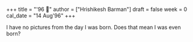 +++
title = "'96 🍼"
author = ["Hrishikesh Barman"]
draft = false
week = 0
cal_date = "14 Aug'96"
+++

I have no pictures from the day I was born. Does that mean I was even born?
